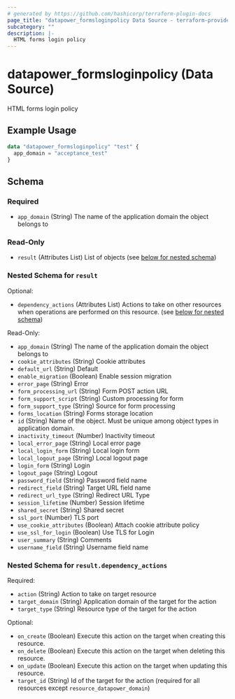 ```yaml
---
# generated by https://github.com/hashicorp/terraform-plugin-docs
page_title: "datapower_formsloginpolicy Data Source - terraform-provider-datapower"
subcategory: ""
description: |-
  HTML forms login policy
---
```


# datapower_formsloginpolicy (Data Source)

HTML forms login policy

## Example Usage

```terraform
data "datapower_formsloginpolicy" "test" {
  app_domain = "acceptance_test"
}
```

<!-- schema generated by tfplugindocs -->
## Schema

### Required

- `app_domain` (String) The name of the application domain the object belongs to

### Read-Only

- `result` (Attributes List) List of objects (see [below for nested schema](#nestedatt--result))

<a id="nestedatt--result"></a>
### Nested Schema for `result`

Optional:

- `dependency_actions` (Attributes List) Actions to take on other resources when operations are performed on this resource. (see [below for nested schema](#nestedatt--result--dependency_actions))

Read-Only:

- `app_domain` (String) The name of the application domain the object belongs to
- `cookie_attributes` (String) Cookie attributes
- `default_url` (String) Default
- `enable_migration` (Boolean) Enable session migration
- `error_page` (String) Error
- `form_processing_url` (String) Form POST action URL
- `form_support_script` (String) Custom processing for form
- `form_support_type` (String) Source for form processing
- `forms_location` (String) Forms storage location
- `id` (String) Name of the object. Must be unique among object types in application domain.
- `inactivity_timeout` (Number) Inactivity timeout
- `local_error_page` (String) Local error page
- `local_login_form` (String) Local login form
- `local_logout_page` (String) Local logout page
- `login_form` (String) Login
- `logout_page` (String) Logout
- `password_field` (String) Password field name
- `redirect_field` (String) Target URL field name
- `redirect_url_type` (String) Redirect URL Type
- `session_lifetime` (Number) Session lifetime
- `shared_secret` (String) Shared secret
- `ssl_port` (Number) TLS port
- `use_cookie_attributes` (Boolean) Attach cookie attribute policy
- `use_ssl_for_login` (Boolean) Use TLS for Login
- `user_summary` (String) Comments
- `username_field` (String) Username field name

<a id="nestedatt--result--dependency_actions"></a>
### Nested Schema for `result.dependency_actions`

Required:

- `action` (String) Action to take on target resource
- `target_domain` (String) Application domain of the target for the action
- `target_type` (String) Resource type of the target for the action

Optional:

- `on_create` (Boolean) Execute this action on the target when creating this resource.
- `on_delete` (Boolean) Execute this action on the target when deleting this resource.
- `on_update` (Boolean) Execute this action on the target when updating this resource.
- `target_id` (String) Id of the target for the action (required for all resources except `resource_datapower_domain`)
